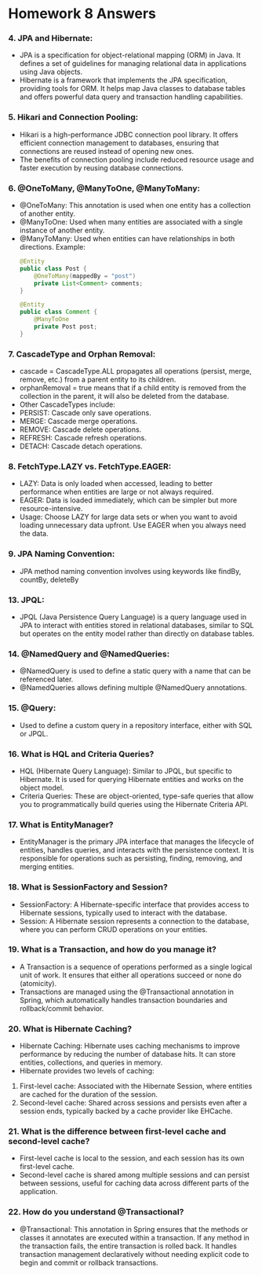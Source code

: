# Homework 8 Answers

### 4. JPA and Hibernate:
 - JPA is a specification for object-relational mapping (ORM) in Java. It defines a set of guidelines for managing relational data in applications using Java objects.
 - Hibernate is a framework that implements the JPA specification, providing tools for ORM. It helps map Java classes to database tables and offers powerful data query and transaction handling capabilities.

### 5. Hikari and Connection Pooling:
 - Hikari is a high-performance JDBC connection pool library. It offers efficient connection management to databases, ensuring that connections are reused instead of opening new ones.
 - The benefits of connection pooling include reduced resource usage and faster execution by reusing database connections.

### 6. @OneToMany, @ManyToOne, @ManyToMany:
 - @OneToMany: This annotation is used when one entity has a collection of another entity.
 - @ManyToOne: Used when many entities are associated with a single instance of another entity.
 - @ManyToMany: Used when entities can have relationships in both directions.
    Example: 
    ```java
    @Entity
    public class Post {
        @OneToMany(mappedBy = "post")
        private List<Comment> comments;
    }

    @Entity
    public class Comment {
        @ManyToOne
        private Post post;
    }
    ```

### 7. CascadeType and Orphan Removal:
 - cascade = CascadeType.ALL propagates all operations (persist, merge, remove, etc.) from a parent entity to its children.
 - orphanRemoval = true means that if a child entity is removed from the collection in the parent, it will also be deleted from the database.
 - Other CascadeTypes include:
  - PERSIST: Cascade only save operations.
  - MERGE: Cascade merge operations.
  - REMOVE: Cascade delete operations.
  - REFRESH: Cascade refresh operations.
  - DETACH: Cascade detach operations.

### 8. FetchType.LAZY vs. FetchType.EAGER:
 - LAZY: Data is only loaded when accessed, leading to better performance when entities are large or not always required.
 - EAGER: Data is loaded immediately, which can be simpler but more resource-intensive.
 - Usage: Choose LAZY for large data sets or when you want to avoid loading unnecessary data upfront. Use EAGER when you always need the data.

### 9. JPA Naming Convention: 
 - JPA method naming convention involves using keywords like 
    findBy, countBy, deleteBy

### 13. JPQL: 
 - JPQL (Java Persistence Query Language) is a query language used in JPA to interact with entities stored in relational databases, similar to SQL but operates on the entity model rather than directly on database tables.

### 14. @NamedQuery and @NamedQueries:
 - @NamedQuery is used to define a static query with a name that can be referenced later.
 - @NamedQueries allows defining multiple @NamedQuery annotations.

### 15. @Query:
 - Used to define a custom query in a repository interface, either with SQL or JPQL.

### 16. What is HQL and Criteria Queries?
 - HQL (Hibernate Query Language): Similar to JPQL, but specific to Hibernate. It is used for querying Hibernate entities and works on the object model.
 - Criteria Queries: These are object-oriented, type-safe queries that allow you to programmatically build queries using the Hibernate Criteria API.

### 17. What is EntityManager?
 - EntityManager is the primary JPA interface that manages the lifecycle of entities, handles queries, and interacts with the persistence context. It is responsible for operations such as persisting, finding, removing, and merging entities.

### 18. What is SessionFactory and Session?
 - SessionFactory: A Hibernate-specific interface that provides access to Hibernate sessions, typically used to interact with the database.
 - Session: A Hibernate session represents a connection to the database, where you can perform CRUD operations on your entities.

### 19. What is a Transaction, and how do you manage it?
 - A Transaction is a sequence of operations performed as a single logical unit of work. It ensures that either all operations succeed or none do (atomicity).
 - Transactions are managed using the @Transactional annotation in Spring, which automatically handles transaction boundaries and rollback/commit behavior.

### 20. What is Hibernate Caching?
 - Hibernate Caching: Hibernate uses caching mechanisms to improve performance by reducing the number of database hits. It can store entities, collections, and queries in memory.
 - Hibernate provides two levels of caching:
  1. First-level cache: Associated with the Hibernate Session, where entities are cached for the duration of the session.
  2. Second-level cache: Shared across sessions and persists even after a session ends, typically backed by a cache provider like EHCache.

### 21. What is the difference between first-level cache and second-level cache?
 - First-level cache is local to the session, and each session has its own first-level cache.
 - Second-level cache is shared among multiple sessions and can persist between sessions, useful for caching data across different parts of the application.

### 22. How do you understand @Transactional?
 - @Transactional: This annotation in Spring ensures that the methods or classes it annotates are executed within a transaction. If any method in the transaction fails, the entire transaction is rolled back. It handles transaction management declaratively without needing explicit code to begin and commit or rollback transactions.